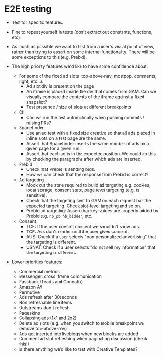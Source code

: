 # E2E testing

- Test for specific features.

- Fine to repeat yourself in tests (don't extract out constants, functions, etc).

- As much as possible we want to test from a user's visual point of view, rather than trying to assert on some internal functionality. There will be some exceptions to this (e.g. Prebid).

- The high priority features we'd like to have some confidence about:
    - For some of the fixed ad slots (top-above-nav, mostpop, comments, right, etc...):
        - Ad slot div is present on the page
        - An iframe is placed inside the div that comes from GAM. Can we visually compare the contents of the iframe against a fixed snapshot?
        - Test presence / size of slots at different breakpoints
    - CI:
        - Can we run the test automatically when pushing commits / raising PRs?
    - Spacefinder
        - Use an ad test with a fixed size creative so that all ads placed in inline slots on a test page are the same.
        - Assert that Spacefinder inserts the same number of ads on a given page for a given run.
        - Assert that each ad is in the expected position. We could do this by checking the paragraphs after which ads are inserted.
    - Prebid
        - Check that Prebid is sending bids.
        - How we can check that the response from Prebid is correct?
    - Ad targeting
        - Mock out the state required to build ad targeting e.g. cookies, local storage, consent state, page level targeting (e.g. is sensitive).
        - Check that the targeting sent to GAM on each request has the expected targeting. Check slot-level targeting and so on.
        - Prebid ad targeting: Assert that key-values are properly added by Prebid e.g. `hb_pb`, `hb_bidder`, etc.
    - Consent
        - TCF: If the user doesn't consent we shouldn't show ads.
        - TCF: Ads don't render until the user gives consent.
        - AUS: Check if a user selects "non personalized advertising" that the targeting is different.
        - USNAT: Check if a user selects "do not sell my information" that the targeting is different.

- Lower priorities features:
    - Commercial metrics
    - Messenger: cross iframe communication
    - Passback (Teads and Connatix)
    - Amazon A9
    - Permutive
    - Ads refresh after 30seconds
    - Non refreshable line items
    - Outstreams don't refresh
    - Pageskins
    - Collapsing ads (1x1 and 2x2)
    - Delete ad slots (e.g. when you switch to mobile breakpoint we remove top-above-nav)
    - Ads get inserted into liveblogs when new blocks are added
    - Comment ad slot refreshing when paginating discussion (check this!)
    - Is there anything we'd like to test with Creative Templates?
